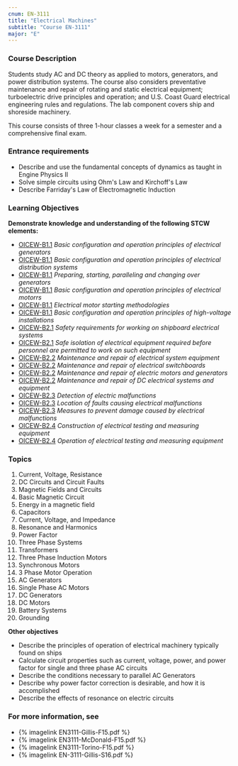```yaml
---
cnum: EN-3111
title: "Electrical Machines"
subtitle: "Course EN-3111"
major: "E"
---
```

### Course Description

Students study AC and DC theory as applied to motors, generators, and power distribution systems. The course also considers preventative maintenance and repair of rotating and static electrical equipment; turboelectric drive principles and operation; and U.S. Coast Guard electrical engineering rules and regulations. The lab component covers ship and shoreside machinery.

This course consists of three 1-hour classes a week for a semester and a comprehensive final exam.

### Entrance requirements

* Describe and use the fundamental concepts of dynamics as taught in Engine Physics II
* Solve simple circuits using Ohm's Law and Kirchoff's Law
* Describe Farriday's Law of Electromagnetic Induction


### Learning Objectives

**Demonstrate knowledge and understanding of the following STCW elements:**

* [OICEW-B1.1]({{site.baseurl}}/tables/31.html#OICEW-B1.1) *Basic configuration and operation principles of electrical generators*
* [OICEW-B1.1]({{site.baseurl}}/tables/31.html#OICEW-B1.1) *Basic configuration and operation principles of electrical distribution systems*
* [OICEW-B1.1]({{site.baseurl}}/tables/31.html#OICEW-B1.1) *Preparing, starting, paralleling and changing over generators*
* [OICEW-B1.1]({{site.baseurl}}/tables/31.html#OICEW-B1.1) *Basic configuration and operation principles of electrical motorrs*
* [OICEW-B1.1]({{site.baseurl}}/tables/31.html#OICEW-B1.1) *Electrical motor starting methodologies*
* [OICEW-B1.1]({{site.baseurl}}/tables/31.html#OICEW-B1.1) *Basic configuration and operation principles of high-voltage installations*
* [OICEW-B2.1]({{site.baseurl}}/tables/31.html#OICEW-B2.1) *Safety requirements for working on shipboard electrical systems*
* [OICEW-B2.1]({{site.baseurl}}/tables/31.html#OICEW-B2.1) *Safe isolation of electrical equipment required before personnel are permitted to work on such equipment*
* [OICEW-B2.2]({{site.baseurl}}/tables/31.html#OICEW-B2.2) *Maintenance and repair of electrical system equipment*
* [OICEW-B2.2]({{site.baseurl}}/tables/31.html#OICEW-B2.2) *Maintenance and repair of electrical switchboards*
* [OICEW-B2.2]({{site.baseurl}}/tables/31.html#OICEW-B2.2) *Maintenance and repair of electric motors and generators*
* [OICEW-B2.2]({{site.baseurl}}/tables/31.html#OICEW-B2.2) *Maintenance and repair of DC electrical systems and equipment*
* [OICEW-B2.3]({{site.baseurl}}/tables/31.html#OICEW-B2.3) *Detection of electric malfunctions*
* [OICEW-B2.3]({{site.baseurl}}/tables/31.html#OICEW-B2.3) *Location of faults causing electrical malfunctions*
* [OICEW-B2.3]({{site.baseurl}}/tables/31.html#OICEW-B2.3) *Measures to prevent damage caused by electrical malfunctions*
* [OICEW-B2.4]({{site.baseurl}}/tables/31.html#OICEW-B2.4) *Construction of electrical testing and measuring equipment*
* [OICEW-B2.4]({{site.baseurl}}/tables/31.html#OICEW-B2.4) *Operation of electrical testing and measuring equipment*


### Topics

1. Current, Voltage, Resistance
2. DC Circuits and Circuit Faults
3. Magnetic Fields and Circuits
4. Basic Magnetic Circuit
5. Energy in a magnetic field
6. Capacitors
7. Current, Voltage, and Impedance
8. Resonance and Harmonics
9. Power Factor
10. Three Phase Systems
11. Transformers
12. Three Phase Induction Motors
13. Synchronous Motors
14. 3 Phase Motor Operation
15. AC Generators
16. Single Phase AC Motors
17. DC Generators
18. DC Motors
19. Battery Systems
20. Grounding



**Other objectives**


* Describe the principles of operation of electrical machinery typically found on ships
* Calculate circuit properties such as current, voltage, power, and power factor for single and three phase AC circuits
* Describe the conditions necessary to parallel AC Generators
* Describe why power factor correction is desirable, and how it is accomplished
* Describe the effects of resonance on electric circuits


### For more information, see 

* {% imagelink EN3111-Gillis-F15.pdf %} 
* {% imagelink EN3111-McDonald-F15.pdf %} 
* {% imagelink EN3111-Torino-F15.pdf %} 
* {% imagelink EN-3111-Gillis-S16.pdf %} 



